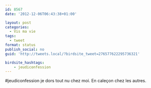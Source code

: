 ```yaml
---
id: 8567
date: '2012-12-06T06:43:38+01:00'

layout: post
categories:
  - Vis ma vie
tags:
  - tweet
format: status
publish_social: no
guid: 'http://tweets.local/?birdsite_tweet=276577622295736321'

birdsite_hashtags:
    - jeudiconfession
---
```


\#jeudiconfession je dors tout nu chez moi. En caleçon chez les autres.